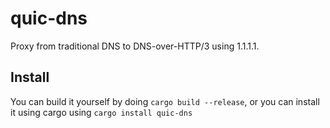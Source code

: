 # quic-dns
Proxy from traditional DNS to DNS-over-HTTP/3 using 1.1.1.1.<br>
## Install
You can build it yourself by doing `cargo build --release`, or you can install it using cargo using `cargo install quic-dns`
